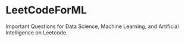 # LeetCodeForML
Important Questions for Data Science, Machine Learning, and Artificial Intelligence on Leetcode.
